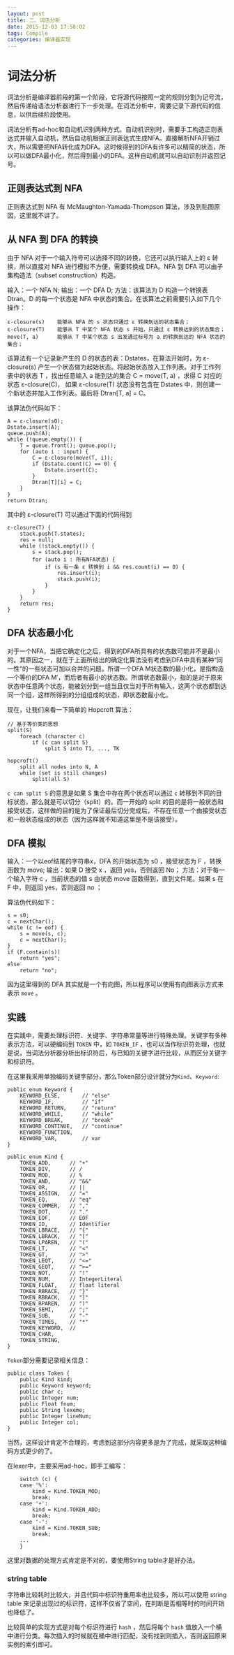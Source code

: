 ```yaml
---
layout: post
title: 二、词法分析
date: 2015-12-03 17:58:02
tags: Compile
categories: 编译器实现
---
```


# 词法分析

词法分析是编译器前段的第一个阶段，它将源代码按照一定的规则分割为记号流，然后传递给语法分析器进行下一步处理。在词法分析中，需要记录下源代码的信息，以供后续阶段使用。

<!-- more -->

词法分析有ad-hoc和自动机识别两种方式。自动机识别时，需要手工构造正则表达式并输入自动机，然后自动机根据正则表达式生成NFA。直接解析NFA开销过大，所以需要把NFA转化成为DFA。这时候得到的DFA有许多可以精简的状态，所以可以做DFA最小化，然后得到最小的DFA。这样自动机就可以自动识别并返回记号。

## 正则表达式到 NFA 

正则表达式到 NFA 有 McMaughton-Yamada-Thompson 算法，涉及到贴图原因，这里就不讲了。

## 从 NFA 到 DFA 的转换

由于 NFA 对于一个输入符号可以选择不同的转换，它还可以执行输入上的 ε 转换，所以直接对 NFA 进行模拟不方便，需要转换成 DFA。NFA 到 DFA 可以由子集构造法（subset construction）构造。

输入：一个 NFA N;
输出：一个 DFA D;
方法：该算法为 D 构造一个转换表 Dtran。D 的每一个状态是 NFA 中状态的集合。在该算法之前需要引入如下几个操作：
	
	ε-closure(s) 	能够从 NFA 的 s 状态只通过 ε 转换到达的状态集合；
	ε-closure(T)	能够从 T 中某个 NFA 状态 s 开始，只通过 ε 转换达到的状态集合；
	move(T, a)		能够从 T 中某个状态 s 出发通过标号为 a 的转换到达的 NFA 状态的集合；

该算法有一个记录新产生的 D 的状态的表：Dstates，在算法开始时，为 ε-closure(s) 产生一个状态做为起始状态。将起始状态放入工作列表。对于工作列表中的状态 T ，找出任意输入 a 能到达的集合 C = move(T, a) ，求得 C 对应的状态 ε-closure(C)， 如果 ε-closure(T) 状态没有包含在 Dstates 中，则创建一个新状态并加入工作列表。最后将 Dtran[T, a] = C。

该算法伪代码如下：

	A = ε-closure(s0);
	Dstate.insert(A);
	queue.push(A);
	while (!queue.empty()) {
		T = queue.front(); queue.pop();
		for (auto i : input) {
			C = ε-closure(move(T, i));
			if (Dstate.count(C) == 0) {
				Dstate.insert(C);
			}
			Dtran[T][i] = C;
		}
	}
	return Dtran;

其中的 ε-closure(T) 可以通过下面的代码得到

	ε-closure(T) {
		stack.push(T.states);
		res = null;
		while (!stack.empty()) {
			s = stack.pop();
			for (auto i : 所有NFA状态) {
				if (s 有一条 ε 转换到 i && res.count(i) == 0) {
					res.insert(i);
					stack.push(i);
				}
			}
		}
		return res;
	}

## DFA 状态最小化

对于一个NFA，当把它确定化之后，得到的DFA所具有的状态数可能并不是最小的。其原因之一，就在于上面所给出的确定化算法没有考虑到DFA中具有某种“同一性“的一些状态可加以合并的问题。所谓一个DFA M状态数的最小化，是指构造一个等价的DFA M′，而后者有最小的状态数。所谓状态数最小，指的是对于原来状态中任意两个状态，能被划分到一组当且仅当对于所有输入，这两个状态都到达同一个组，这样所得到的分组组成的状态，即状态数最小化。

现在，让我们来看一下简单的 Hopcroft 算法：

	// 基于等价类的思想
	split(S) 
		foreach (character c) 
			if (c can split S)
				split S into T1, ..., TK

	hopcroft() 
		split all nodes into N, A
		while (set is still changes) 
			split(all S)

`c can split S` 的意思是如果 S 集合中存在两个状态可以通过 `c` 转移到不同的目标状态，那么就是可以切分（split）的。而一开始的 split 的目的是将一般状态和接受状态，这样做的目的是为了保证最后切分完成后，不存在任意一个由接受状态和一般状态组成的状态（因为这样就不知道这里是不是该接受）。

## DFA 模拟

输入：一个以eof结尾的字符串x，DFA 的开始状态为 s0 ，接受状态为 F ，转换函数为 move;
输出：如果 D 接受 x ，返回 yes，否则返回 No；
方法：对于每一个输入字符 c ，当前状态的值 s 由状态 move 函数得到，直到文件尾。如果 s 在 F 中，则返回 yes，否则返回 no ；

算法伪代码如下：
	
	s = s0;
	c = nextChar();
	while (c != eof) {
		s = move(s, c);
		c = nextChar();
	}
	if (F.contain(s)) 
		return "yes";
	else 
		return "no";

因为这里得到的 DFA 其实就是一个有向图，所以程序可以使用有向图表示方式来表示 `move` 。

## 实践

在实践中，需要处理标识符、关键字、字符串常量等进行特殊处理。关键字有多种表示方法，可以硬编码到 `TOKEN` 中，如 `TOKEN_IF` ，也可以当作标识符处理，也就是说，当词法分析器分析出标识符后，与已知的关键字进行比较，从而区分关键字和标识符。

在这里我采用单独编码关键字部分，那么Token部分设计就分为`Kind`、`Keyword`:

	public enum Keyword {
		KEYWORD_ELSE, 		// "else"
		KEYWORD_IF, 		// "if"
		KEYWORD_RETURN, 	// "return"
		KEYWORD_WHILE, 		// "while"
		KEYWORD_BREAK,		// "break"
		KEYWORD_CONTINUE,	// "continue"
		KEYWORD_FUNCTION,
		KEYWORD_VAR,		// var
	}
	
	public enum Kind {
		TOKEN_ADD, 		// "+"
		TOKEN_DIV,		// /
		TOKEN_MOD,		// %
		TOKEN_AND, 		// "&&"
		TOKEN_OR,		// ||
		TOKEN_ASSIGN, 	// "="
		TOKEN_EQ,		// "eq"
		TOKEN_COMMER, 	// ","
		TOKEN_DOT, 		// "."
		TOKEN_EOF, 		// EOF
		TOKEN_ID, 		// Identifier
		TOKEN_LBRACE, 	// "{"
		TOKEN_LBRACK, 	// "["
		TOKEN_LPAREN, 	// "("
		TOKEN_LT, 		// "<"
		TOKEN_GT,		// ">"
		TOKEN_LEQT,		// "<="
		TOKEN_GEQT,		// ">="
		TOKEN_NOT, 		// "!"
		TOKEN_NUM, 		// IntegerLiteral
		TOKEN_FLOAT,	// float literal
		TOKEN_RBRACE, 	// "}"
		TOKEN_RBRACK, 	// "]"
		TOKEN_RPAREN, 	// ")"
		TOKEN_SEMI, 	// ";"
		TOKEN_SUB, 		// "-"
		TOKEN_TIMES, 	// "*"
		TOKEN_KEYWORD,	// 
		TOKEN_CHAR,
		TOKEN_STRING,
	}
	
`Token`部分需要记录相关信息：

	public class Token {
		public Kind kind; 		
		public Keyword keyword;
		public char c;
		public Integer num;
		public Float fnum;
		public String lexeme; 	
		public Integer lineNum;
		public Integer col;
	}

当然，这样设计肯定不合理的，考虑到这部分内容更多是为了完成，就采取这种编码方式更少的了。

在lexer中，主要采用ad-hoc，即手工编写：

		switch (c) {
		case '%':
			kind = Kind.TOKEN_MOD;
			break;
		case '+':
			kind = Kind.TOKEN_ADD;
			break;
		case '-':
			kind = Kind.TOKEN_SUB;
			break;
		...
		}

这里对数据的处理方式肯定是不对的，要使用String table才是好办法。

### string table

字符串比较耗时比较大，并且代码中标识符重用率也比较多，所以可以使用 string table 来记录出现过的标识符，这样不仅省了空间，在判断是否相等时的时间开销也降低了。

比较简单的实现方式是对每个标识符进行 `hash` ，然后将每个 `hash` 值放入一个桶中进行分类。每次插入的时候就在桶中进行匹配，没有找到则插入，否则返回原来实例的索引即可。